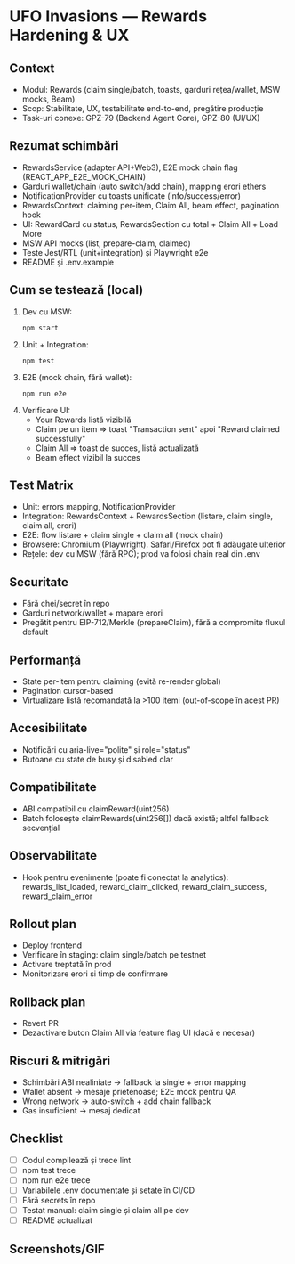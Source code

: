 # UFO Invasions — Rewards Hardening & UX

## Context
- Modul: Rewards (claim single/batch, toasts, garduri rețea/wallet, MSW mocks, Beam)
- Scop: Stabilitate, UX, testabilitate end-to-end, pregătire producție
- Task-uri conexe: GPZ-79 (Backend Agent Core), GPZ-80 (UI/UX)

## Rezumat schimbări
- RewardsService (adapter API+Web3), E2E mock chain flag (REACT_APP_E2E_MOCK_CHAIN)
- Garduri wallet/chain (auto switch/add chain), mapping erori ethers
- NotificationProvider cu toasts unificate (info/success/error)
- RewardsContext: claiming per-item, Claim All, beam effect, pagination hook
- UI: RewardCard cu status, RewardsSection cu total + Claim All + Load More
- MSW API mocks (list, prepare-claim, claimed)
- Teste Jest/RTL (unit+integration) și Playwright e2e
- README și .env.example

## Cum se testează (local)
1) Dev cu MSW:
   ```
   npm start
   ```
2) Unit + Integration:
   ```
   npm test
   ```
3) E2E (mock chain, fără wallet):
   ```
   npm run e2e
   ```
4) Verificare UI:
   - Your Rewards listă vizibilă
   - Claim pe un item => toast "Transaction sent" apoi "Reward claimed successfully"
   - Claim All => toast de succes, listă actualizată
   - Beam effect vizibil la succes

## Test Matrix
- Unit: errors mapping, NotificationProvider
- Integration: RewardsContext + RewardsSection (listare, claim single, claim all, erori)
- E2E: flow listare + claim single + claim all (mock chain)
- Browsere: Chromium (Playwright). Safari/Firefox pot fi adăugate ulterior
- Rețele: dev cu MSW (fără RPC); prod va folosi chain real din .env

## Securitate
- Fără chei/secret în repo
- Garduri network/wallet + mapare erori
- Pregătit pentru EIP-712/Merkle (prepareClaim), fără a compromite fluxul default

## Performanță
- State per-item pentru claiming (evită re-render global)
- Pagination cursor-based
- Virtualizare listă recomandată la >100 itemi (out-of-scope în acest PR)

## Accesibilitate
- Notificări cu aria-live="polite" și role="status"
- Butoane cu state de busy și disabled clar

## Compatibilitate
- ABI compatibil cu claimReward(uint256)
- Batch folosește claimRewards(uint256[]) dacă există; altfel fallback secvențial

## Observabilitate
- Hook pentru evenimente (poate fi conectat la analytics):
  rewards_list_loaded, reward_claim_clicked, reward_claim_success, reward_claim_error

## Rollout plan
- Deploy frontend
- Verificare în staging: claim single/batch pe testnet
- Activare treptată în prod
- Monitorizare erori și timp de confirmare

## Rollback plan
- Revert PR
- Dezactivare buton Claim All via feature flag UI (dacă e necesar)

## Riscuri & mitrigări
- Schimbări ABI nealiniate -> fallback la single + error mapping
- Wallet absent -> mesaje prietenoase; E2E mock pentru QA
- Wrong network -> auto-switch + add chain fallback
- Gas insuficient -> mesaj dedicat

## Checklist
- [ ] Codul compilează și trece lint
- [ ] npm test trece
- [ ] npm run e2e trece
- [ ] Variabilele .env documentate și setate în CI/CD
- [ ] Fără secrets în repo
- [ ] Testat manual: claim single și claim all pe dev
- [ ] README actualizat

## Screenshots/GIF
<!-- Atașează aici câteva capturi cu lista, claim single, claim all, toasts și beam effect -->